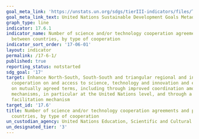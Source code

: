 ```yaml
---
goal_meta_link: 'https://unstats.un.org/sdgs/tierIII-indicators/files/Tier3-17-06-01.pdf'
goal_meta_link_text: United Nations Sustainable Development Goals Metadata
graph_type: line
indicator: 17.6.1
indicator_name: Number of science and/or technology cooperation agreements and programmes
  between countries, by type of cooperation
indicator_sort_order: '17-06-01'
layout: indicator
permalink: /17-6-1/
published: true
reporting_status: notstarted
sdg_goal: '17'
target: Enhance North-South, South-South and triangular regional and international
  cooperation on and access to science, technology and innovation and enhance knowledge-sharing
  on mutually agreed terms, including through improved coordination among existing
  mechanisms, in particular at the United Nations level, and through a global technology
  facilitation mechanism
target_id: '17.6'
title: Number of science and/or technology cooperation agreements and programmes between
  countries, by type of cooperation
un_custodian_agency: United Nations Education, Scientific and Cultural Organisation (UNESCO) - Institute for Statistics (UIS)
un_designated_tier: '3'
---
```

